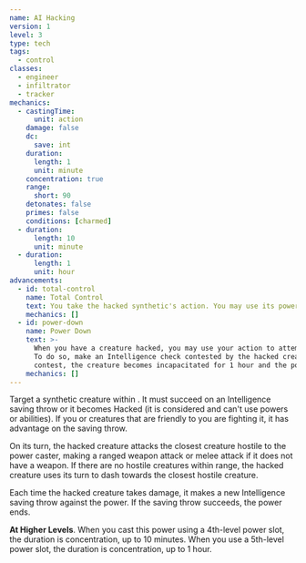```yaml
---
name: AI Hacking
version: 1
level: 3
type: tech
tags:
  - control
classes:
  - engineer
  - infiltrator
  - tracker
mechanics:
  - castingTime:
      unit: action
    damage: false
    dc:
      save: int
    duration:
      length: 1
      unit: minute
    concentration: true
    range:
      short: 90
    detonates: false
    primes: false
    conditions: [charmed]
  - duration:
      length: 10
      unit: minute
  - duration:
      length: 1
      unit: hour
advancements:
  - id: total-control
    name: Total Control
    text: You take the hacked synthetic's action. You may use its powers and abilities.
    mechanics: []
  - id: power-down
    name: Power Down
    text: >-
      When you have a creature hacked, you may use your action to attempt to shut it down.
      To do so, make an Intelligence check contested by the hacked creature's Intelligence check. If you win the
      contest, the creature becomes incapacitated for 1 hour and the power ends.
    mechanics: []
---
```

Target a synthetic creature within <me-distance length="90" />. It must succeed on an Intelligence saving throw or it becomes Hacked (it is considered
<me-condition id="charmed"/> and can't use powers or abilities). If you or creatures that are friendly to you are fighting it, it has advantage
on the saving throw.

On its turn, the hacked creature attacks the closest creature hostile to the power caster, making a ranged weapon
attack or melee attack if it does not have a weapon. If there are no hostile creatures within range, the hacked
creature uses its turn to dash towards the closest hostile creature.

Each time the hacked creature takes damage, it makes a new Intelligence saving throw against the power. If the saving throw
succeeds, the power ends.

__At Higher Levels__. When you cast this power using a 4th-level power slot, the duration is concentration, up to 10
minutes. When you use a 5th-level power slot, the duration is concentration, up to 1 hour.
